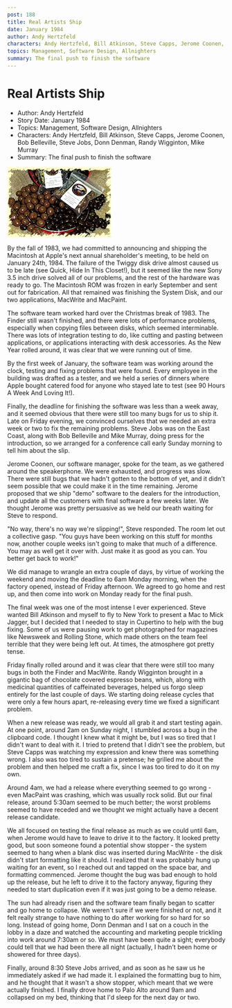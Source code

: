 ```yaml
---
post: 188
title: Real Artists Ship
date: January 1984
author: Andy Hertzfeld
characters: Andy Hertzfeld, Bill Atkinson, Steve Capps, Jerome Coonen, Bob Belleville, Steve Jobs, Donn Denman, Randy Wigginton, Mike Murray
topics: Management, Software Design, Allnighters
summary: The final push to finish the software
---
```


# Real Artists Ship
* Author: Andy Hertzfeld
* Story Date: January 1984
* Topics: Management, Software Design, Allnighters
* Characters: Andy Hertzfeld, Bill Atkinson, Steve Capps, Jerome Coonen, Bob Belleville, Steve Jobs, Donn Denman, Randy Wigginton, Mike Murray
* Summary: The final push to finish the software

![Chocolate Covered Espresso Beans](images/Macintosh/expresso_beans.gif) 
    
By the fall of 1983, we had committed to announcing and shipping the Macintosh at Apple's next annual shareholder's meeting, to be held on January 24th, 1984.  The failure of the Twiggy disk drive almost caused us to be late (see Quick, Hide In This Closet!), but it seemed like the new Sony 3.5 inch drive solved all of our problems, and the rest of the hardware was ready to go. The Macintosh ROM was frozen in early September and sent out for fabrication.  All that remained was finishing the System Disk, and our two applications, MacWrite and MacPaint.

The software team worked hard over the Christmas break of 1983. The Finder still wasn't finished, and there were lots of performance problems, especially when copying files between disks, which seemed interminable.  There was lots of integration testing to do, like cutting and pasting between applications, or applications interacting with desk accessories.  As the New Year rolled around, it was clear that we were running out of time.

By the first week of January, the software team was working around the clock, testing and fixing problems that were found.  Every employee in the building was drafted as a tester, and we held a series of dinners where Apple bought catered food for anyone who stayed late to test (see 90 Hours A Week And Loving It!).

Finally, the deadline for finishing the software was less than a week away, and it seemed obvious that there were still too many bugs for us to ship it.  Late on Friday evening, we convinced ourselves that we needed an extra week or two to fix the remaining problems.   Steve Jobs was on the East Coast, along with Bob Belleville and Mike Murray, doing press for the introduction, so we arranged for a conference call early Sunday morning to tell him about the slip.

Jerome Coonen, our software manager, spoke for the team, as we gathered around the speakerphone.  We were exhausted, and progress was slow.   There were still bugs that we hadn't gotten to the bottom of yet, and it didn't seem possible that we could make it in the time remaining.  Jerome proposed that we ship "demo" software to the dealers for the introduction, and update all the customers with final software a few weeks later.  We thought Jerome was pretty persuasive as we held our breath waiting for Steve to respond.

"No way, there's no way we're slipping!", Steve responded.  The room let out a collective gasp.  "You guys have been working on this stuff for months now, another couple weeks isn't going to make that much of a difference. You may as well get it over with. Just make it as good as you can. You better get back to work!"

We did manage to wrangle an extra couple of days, by virtue of working the weekend and moving the deadline to 6am Monday morning, when the factory opened, instead of Friday afternoon.  We agreed to go home and rest up, and then come into work on Monday ready for the final push.

The final week was one of the most intense I ever experienced.  Steve wanted Bill Atkinson and myself to fly to New York to present a Mac to Mick Jagger, but I decided that I needed to stay in Cupertino to help with the bug fixing.  Some of us were pausing work to get photographed for magazines like Newsweek and Rolling Stone, which made others on the team feel terrible that they were being left out.  At times, the atmosphere got pretty tense.

Friday finally rolled around and it was clear that there were still too many bugs in both the Finder and MacWrite.  Randy Wigginton brought in a gigantic bag of chocolate covered espresso beans, which, along with medicinal quantities of caffeinated beverages, helped us forgo sleep entirely for the last couple of days.   We starting doing release cycles that were only a few hours apart, re-releasing every time we fixed a significant problem.

When a new release was ready, we would all grab it and start testing again.  At one point, around 2am on Sunday night, I stumbled across a bug in the clipboard code.  I thought I knew what it might be, but I was so tired that I didn't want to deal with it.  I tried to pretend that I didn't see the problem, but Steve Capps was watching my expression and knew there was something wrong. I also was too tired to sustain a pretense; he grilled me about the problem and then helped me craft a fix, since I was too tired to do it on my own.

Around 4am, we had a release where everything seemed to go wrong - even MacPaint was crashing, which was usually rock solid.  But our final release, around 5:30am seemed to be much better; the worst problems seemed to have receded and we thought we might actually have a decent release candidate.

We all focused on testing the final release as much as we could until 6am, when Jerome would have to leave to drive it to the factory.  It looked pretty good, but soon someone found a potential show stopper -  the system seemed to hang when a blank disc was inserted during MacWrite - the disk didn't start formatting like it should.  I realized that it was probably hung up waiting for an event, so I reached out and tapped on the space bar, and formatting commenced.  Jerome thought the bug was bad enough to hold up the release, but he left to drive it to the factory anyway, figuring they needed to start duplication even if it was just going to be a demo release.

The sun had already risen and the software team finally began to scatter and go home to collapse.  We weren't sure if we were finished or not, and it felt really strange to have nothing to do after working for so hard for so long.  Instead of going home, Donn Denman and I sat on a couch in the lobby in a daze and watched the accounting and marketing people trickling into work around 7:30am or so.  We must have been quite a sight; everybody could tell that we had been there all night (actually, I hadn't been home or showered for three days).

Finally, around 8:30 Steve Jobs arrived, and as soon as he saw us he immediately asked if we had made it.  I explained the formatting bug to him, and he thought that it wasn't a show stopper, which meant that we were actually finished.  I finally drove home to Palo Alto around 9am and collapsed on my bed, thinking that I'd sleep for the next day or two.